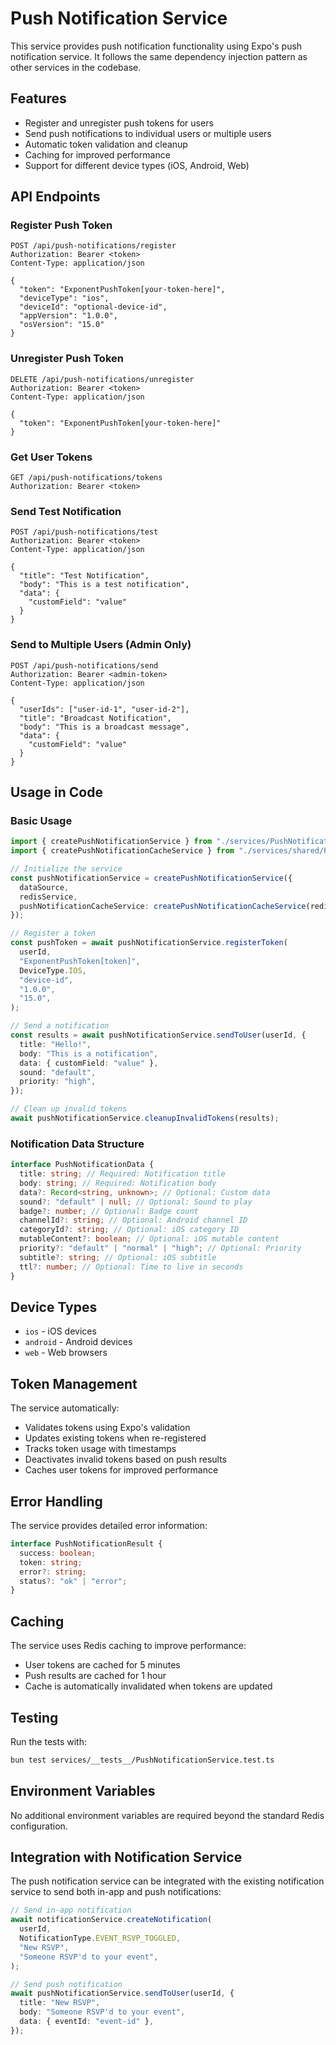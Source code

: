 # Push Notification Service

This service provides push notification functionality using Expo's push notification service. It follows the same dependency injection pattern as other services in the codebase.

## Features

- Register and unregister push tokens for users
- Send push notifications to individual users or multiple users
- Automatic token validation and cleanup
- Caching for improved performance
- Support for different device types (iOS, Android, Web)

## API Endpoints

### Register Push Token

```http
POST /api/push-notifications/register
Authorization: Bearer <token>
Content-Type: application/json

{
  "token": "ExponentPushToken[your-token-here]",
  "deviceType": "ios",
  "deviceId": "optional-device-id",
  "appVersion": "1.0.0",
  "osVersion": "15.0"
}
```

### Unregister Push Token

```http
DELETE /api/push-notifications/unregister
Authorization: Bearer <token>
Content-Type: application/json

{
  "token": "ExponentPushToken[your-token-here]"
}
```

### Get User Tokens

```http
GET /api/push-notifications/tokens
Authorization: Bearer <token>
```

### Send Test Notification

```http
POST /api/push-notifications/test
Authorization: Bearer <token>
Content-Type: application/json

{
  "title": "Test Notification",
  "body": "This is a test notification",
  "data": {
    "customField": "value"
  }
}
```

### Send to Multiple Users (Admin Only)

```http
POST /api/push-notifications/send
Authorization: Bearer <admin-token>
Content-Type: application/json

{
  "userIds": ["user-id-1", "user-id-2"],
  "title": "Broadcast Notification",
  "body": "This is a broadcast message",
  "data": {
    "customField": "value"
  }
}
```

## Usage in Code

### Basic Usage

```typescript
import { createPushNotificationService } from "./services/PushNotificationService";
import { createPushNotificationCacheService } from "./services/shared/PushNotificationCacheService";

// Initialize the service
const pushNotificationService = createPushNotificationService({
  dataSource,
  redisService,
  pushNotificationCacheService: createPushNotificationCacheService(redisClient),
});

// Register a token
const pushToken = await pushNotificationService.registerToken(
  userId,
  "ExponentPushToken[token]",
  DeviceType.IOS,
  "device-id",
  "1.0.0",
  "15.0",
);

// Send a notification
const results = await pushNotificationService.sendToUser(userId, {
  title: "Hello!",
  body: "This is a notification",
  data: { customField: "value" },
  sound: "default",
  priority: "high",
});

// Clean up invalid tokens
await pushNotificationService.cleanupInvalidTokens(results);
```

### Notification Data Structure

```typescript
interface PushNotificationData {
  title: string; // Required: Notification title
  body: string; // Required: Notification body
  data?: Record<string, unknown>; // Optional: Custom data
  sound?: "default" | null; // Optional: Sound to play
  badge?: number; // Optional: Badge count
  channelId?: string; // Optional: Android channel ID
  categoryId?: string; // Optional: iOS category ID
  mutableContent?: boolean; // Optional: iOS mutable content
  priority?: "default" | "normal" | "high"; // Optional: Priority
  subtitle?: string; // Optional: iOS subtitle
  ttl?: number; // Optional: Time to live in seconds
}
```

## Device Types

- `ios` - iOS devices
- `android` - Android devices
- `web` - Web browsers

## Token Management

The service automatically:

- Validates tokens using Expo's validation
- Updates existing tokens when re-registered
- Tracks token usage with timestamps
- Deactivates invalid tokens based on push results
- Caches user tokens for improved performance

## Error Handling

The service provides detailed error information:

```typescript
interface PushNotificationResult {
  success: boolean;
  token: string;
  error?: string;
  status?: "ok" | "error";
}
```

## Caching

The service uses Redis caching to improve performance:

- User tokens are cached for 5 minutes
- Push results are cached for 1 hour
- Cache is automatically invalidated when tokens are updated

## Testing

Run the tests with:

```bash
bun test services/__tests__/PushNotificationService.test.ts
```

## Environment Variables

No additional environment variables are required beyond the standard Redis configuration.

## Integration with Notification Service

The push notification service can be integrated with the existing notification service to send both in-app and push notifications:

```typescript
// Send in-app notification
await notificationService.createNotification(
  userId,
  NotificationType.EVENT_RSVP_TOGGLED,
  "New RSVP",
  "Someone RSVP'd to your event",
);

// Send push notification
await pushNotificationService.sendToUser(userId, {
  title: "New RSVP",
  body: "Someone RSVP'd to your event",
  data: { eventId: "event-id" },
});
```
